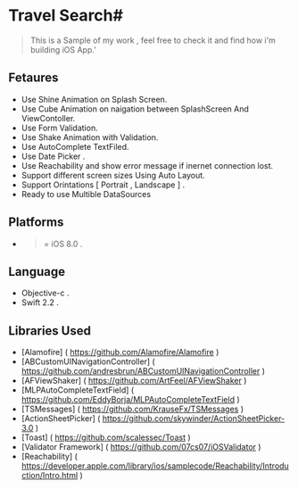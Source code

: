 # Travel Search#
> This is a Sample of my work , feel free to check it and find how i'm building iOS App.'

## Fetaures 
- Use Shine Animation on Splash Screen.
- Use Cube Animation on naigation between SplashScreen And ViewContoller.
- Use Form Validation.
- Use Shake Animation with Validation.
- Use AutoComplete TextFiled.
- Use Date Picker .
- Use Reachability and show error message if inernet connection lost.
- Support different screen sizes Using Auto Layout.
- Support Orintations [ Portrait , Landscape ] .
- Ready to use Multible DataSources


## Platforms ##
- >= iOS 8.0 .

## Language ##
- Objective-c .
- Swift 2.2 .
 

## Libraries Used ## 
- [Alamofire] ( https://github.com/Alamofire/Alamofire )
- [ABCustomUINavigationController]  (  https://github.com/andresbrun/ABCustomUINavigationController )
- [AFViewShaker]  ( https://github.com/ArtFeel/AFViewShaker )
- [MLPAutoCompleteTextField]  ( https://github.com/EddyBorja/MLPAutoCompleteTextField )
- [TSMessages]  ( https://github.com/KrauseFx/TSMessages )
- [ActionSheetPicker] ( https://github.com/skywinder/ActionSheetPicker-3.0 )
- [Toast] ( https://github.com/scalessec/Toast )
- [Validator Framework] ( https://github.com/07cs07/iOSValidator )
- [Reachability] ( https://developer.apple.com/library/ios/samplecode/Reachability/Introduction/Intro.html )

